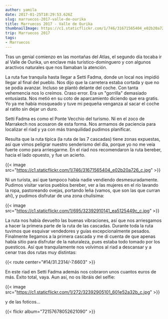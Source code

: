 ```yaml
---
author: yamila
date: 2017-01-25T18:29:53.626Z
slug: marruecos-2017-valle-de-ourika
title: Marruecos 2017 - Valle de Ourika
thumbnailImage: https://c1.staticflickr.com/1/746/31671565404_e02b20a726_c.jpg
trip: Marruecos 2017
tags:
- Marruecos
---
```


Tras un genial comienzo en las montañas del Atlas, el segundo día tocaba ir al Valle de Ourika, un enclave más turístico-dominguero y con algunos aractivos naturales que nos llamaban la atención.

La ruta fue tranquila hasta llegar a Setti Fadma, donde un local nos impidió llegar al final del pueblo. Nos dijo que la carretera estaba cortada y que no se podía avanzar. Incluso se plantó delante del coche. Con tanta vehemencia nos lo creímos. Craso error. Era un "gorrilla" demasiado entusiasta. Nos metió en su coto de aparcamiento diciendo que era gratis. Yo ya me había mosqueado y tuve mi pequeña venganza al sacar el coche al ratito sin dejar un duro.

Setti Fadma es como el Ponte Vecchio del turismo. Ni en el zoco de Marrakech nos acosaron de esta forma. Nos armamos de paciencia para localizar el riad y ya con más tranquilidad pudimos planificar.

Resulta que la ruta típica (la ruta de las 7 cascadas) tiene zonas expuestas, así que vimos peligrar nuestro senderismo del día, porque yo no me veía fuerte como para arriesgarme. En el riad nos recomendaron la ruta bereber, hacia el lado opuesto, y fue un acierto.

{{< image src="https://c1.staticflickr.com/1/746/31671565404_e02b20a726_c.jpg" >}}

Ni un turista, así que tampoco había nadie vendiendo desmesuradamente. Pudimos visitar varios pueblos bereber, ver a las mujeres en el río lavando la ropa, pastoreando ovejas, portando leña (vamos, que son las que curran ahí), y pudimos disfrutar de una zona chulísima:

{{< image src="https://c1.staticflickr.com/1/695/32392910141_ea5125449c_c.jpg" >}}

La ruta nos había devuelto las buenas vibraciones, así que nos arriesgamos a hacer la primera parte de la ruta de las cascadas. Durante toda la ruta tuvimos que esquivar vendedores y guías excepcionalmente pesados. Finalmente llegamos a la primera cascada y me di cuenta de que apenas había sitio para disfrutar de la naturaleza, pues estaba todo tomado por los puesticos. Así que tranquilamente nos volvimos al riad a descansar y a cenar tras dos rutas muy distintas:

{{< route center="#14/31.2314/-7.6603" >}}

En este riad en Setti Fadma además nos cobraron unos cuantos euros de más. Éxito total, vaya. Aun así, no os libráis del selfie:

{{< image src="https://c1.staticflickr.com/1/272/32392905101_601e52a32b_c.jpg" >}}

y de las foticos...

{{< flickr album="72157678052621090" >}}
